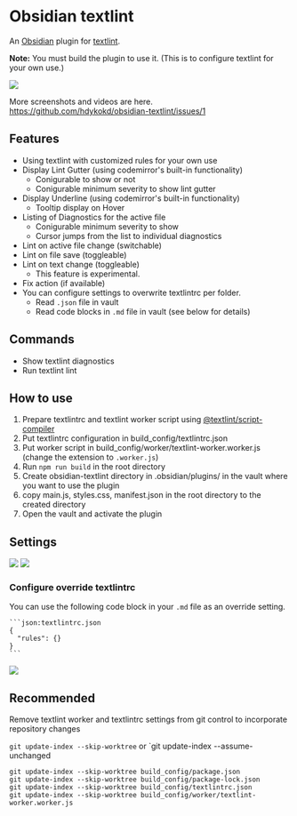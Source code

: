# Obsidian textlint

An [Obsidian](https://obsidian.md) plugin for [textlint](https://github.com/textlint/textlint).

**Note:**  You must build the plugin to use it. (This is to configure textlint for your own use.)

![](https://user-images.githubusercontent.com/19975408/217126158-01cea041-3e1a-4b59-9450-dac77336c3a1.png)

More screenshots and videos are here. https://github.com/hdykokd/obsidian-textlint/issues/1

## Features
- Using textlint with customized rules for your own use
- Display Lint Gutter (using codemirror's built-in functionality)
  - Conigurable to show or not
  - Conigurable minimum severity to show lint gutter
- Display Underline (using codemirror's built-in functionality)
  - Tooltip display on Hover
- Listing of Diagnostics for the active file
  - Conigurable minimum severity to show
  - Cursor jumps from the list to individual diagnostics
- Lint on active file change (switchable)
- Lint on file save (toggleable)
- Lint on text change (toggleable)
  - This feature is experimental.
- Fix action (if available)
- You can configure settings to overwrite textlintrc per folder.
  - Read `.json` file in vault
  - Read code blocks in `.md` file in vault (see below for details)

## Commands
- Show textlint diagnostics
- Run textlint lint

## How to use
1. Prepare textlintrc and textlint worker script using [@textlint/script-compiler](https://github.com/textlint/editor/tree/master/packages/@textlint/script-compiler)
2. Put textlintrc configuration in build_config/textlintrc.json
3. Put worker script in build_config/worker/textlint-worker.worker.js (change the extension to `.worker.js`)
4. Run `npm run build` in the root directory
5. Create obsidian-textlint directory in .obsidian/plugins/ in the vault where you want to use the plugin
6. copy main.js, styles.css, manifest.json in the root directory to the created directory
7. Open the vault and activate the plugin

## Settings
![](https://user-images.githubusercontent.com/19975408/217126174-88cbea90-f8dc-46ba-8f1e-77473b1ebf87.png)
![](https://user-images.githubusercontent.com/19975408/217126171-70ed5183-9db1-46c5-9230-24053cd61fa7.png)

### Configure override textlintrc
You can use the following code block in your `.md` file as an override setting.

`````
```json:textlintrc.json
{
  "rules": {}
}
```
`````

![](https://user-images.githubusercontent.com/19975408/217126182-6bb9a6f1-fe63-43c1-84df-553fa815d942.png)


## Recommended
Remove textlint worker and textlintrc settings from git control to incorporate repository changes

`git update-index --skip-worktree` or `git update-index --assume-unchanged

```
git update-index --skip-worktree build_config/package.json
git update-index --skip-worktree build_config/package-lock.json
git update-index --skip-worktree build_config/textlintrc.json
git update-index --skip-worktree build_config/worker/textlint-worker.worker.js
```
